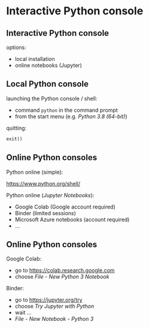 # Interactive Python console

## Interactive Python console

options:

- local installation
- online notebooks (Jupyter)

## Local Python console

launching the Python console / shell:

- command `python` in the command prompt
- from the start menu (e.g. _Python 3.8 (64-bit)_)

quitting:

```py
exit()
```

## Online Python consoles

Python online (simple):

https://www.python.org/shell/

Python online (_Jupyter Notebooks_):

- Google Colab (Google account required)
- Binder (limited sessions)
- Microsoft Azure notebooks (account required)
- ...

## Online Python consoles

Google Colab:

- go to https://colab.research.google.com
- choose _File_ - _New Python 3 Notebook_

Binder:

- go to https://jupyter.org/try
- choose _Try Jupyter with Python_
- wait ...
- _File_ - _New Notebook_ - _Python 3_
